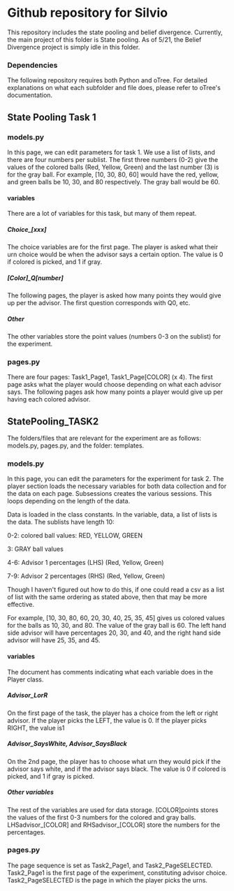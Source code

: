 # Github repository for Silvio

This repository includes the state pooling and belief divergence. Currently, the main project of this folder is State pooling.
As of 5/21, the Belief Divergence project is simply idle in this folder. 

### Dependencies
The following repository requires both Python and oTree. For detailed explanations on what each subfolder and file does, please refer to oTree's documentation.

## State Pooling Task 1

### models.py
In this page, we can edit parameters for task 1. We use a list of lists, and there are four numbers per sublist.
The first three numbers (0-2) give the values of the colored balls (Red, Yellow, Green) and the last number (3) is for the gray ball. For example, [10, 30, 80, 60] would have the red, yellow, and green balls be 10, 30, and 80 respectively. The gray ball would be 60.

#### variables
There are a lot of variables for this task, but many of them repeat.

##### Choice_[xxx]
The choice variables are for the first page. The player is asked what their urn choice would be when the advisor says a certain option. The value is 0 if colored is picked, and 1 if gray.

##### [Color]_Q[number]
The following pages, the player is asked how many points they would give up per the advisor. The first question corresponds with Q0, etc.


##### Other
The other variables store the point values (numbers 0-3 on the sublist) for the experiment.

### pages.py
There are four pages: Task1_Page1, Task1_Page[COLOR] (x 4). The first page asks what the player would choose depending on what each advisor says. The following pages ask how many points a player would give up per having each colored advisor.


## StatePooling_TASK2
The folders/files that are relevant for the experiment are as follows:
models.py, pages.py, and the folder: templates.

### models.py
In this page, you can edit the parameters for the experiment for task 2.
The player section loads the necessary variables for both data collection and for the data on each page.
Subsessions creates the various sessions. This loops depending on the length of the data.

Data is loaded in the class constants. In the variable, data, a list of lists is the data. The sublists have length 10:

0-2: colored ball values: RED, YELLOW, GREEN

3: GRAY ball values

4-6: Advisor 1 percentages (LHS) (Red, Yellow, Green)

7-9: Advisor 2 percentages (RHS) (Red, Yellow, Green)

Though I haven't figured out how to do this, if one could read a csv as a list of list with the same ordering as stated above, then that may be more effective.

For example, [10, 30, 80, 60, 20, 30, 40, 25, 35, 45] gives us colored values for the balls as 10, 30, and 80. The value of the gray ball is 60. The left hand side advisor will have percentages 20, 30, and 40, and the right hand side advisor will have 25, 35, and 45.

#### variables
The document has comments indicating what each variable does in the Player class.

##### Advisor_LorR
On the first page of the task, the player has a choice from the left or right advisor. If the player picks the LEFT, the value is 0. If the player picks RIGHT, the value is1

##### Advisor_SaysWhite, Advisor_SaysBlack
On the 2nd page, the player has to choose what urn they would pick if the advisor says white, and if the advisor says black. The value is 0 if colored is picked, and 1 if gray is picked.

##### Other variables 

The rest of the variables are used for data storage. [COLOR]points stores the values of the first 0-3 numbers for the colored and gray balls. LHSadvisor_[COLOR] and RHSadvisor_[COLOR] store the numbers for the percentages.

### pages.py
The page sequence is set as Task2_Page1, and Task2_PageSELECTED. Task2_Page1 is the first page of the experiment, constituting advisor choice. Task2_PageSELECTED is the page in which the player picks the urns.


